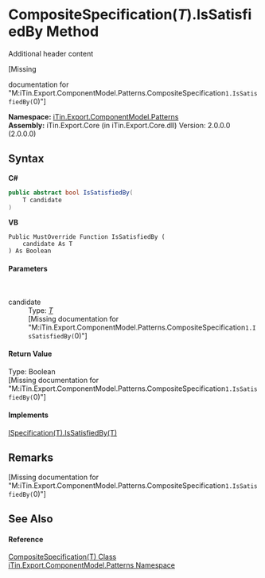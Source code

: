 # CompositeSpecification(*T*).IsSatisfiedBy Method 
Additional header content 

\[Missing <summary> documentation for "M:iTin.Export.ComponentModel.Patterns.CompositeSpecification`1.IsSatisfiedBy(`0)"\]

**Namespace:**&nbsp;<a href="N_iTin_Export_ComponentModel_Patterns">iTin.Export.ComponentModel.Patterns</a><br />**Assembly:**&nbsp;iTin.Export.Core (in iTin.Export.Core.dll) Version: 2.0.0.0 (2.0.0.0)

## Syntax

**C#**<br />
``` C#
public abstract bool IsSatisfiedBy(
	T candidate
)
```

**VB**<br />
``` VB
Public MustOverride Function IsSatisfiedBy ( 
	candidate As T
) As Boolean
```


#### Parameters
&nbsp;<dl><dt>candidate</dt><dd>Type: <a href="T_iTin_Export_ComponentModel_Patterns_CompositeSpecification_1">*T*</a><br />\[Missing <param name="candidate"/> documentation for "M:iTin.Export.ComponentModel.Patterns.CompositeSpecification`1.IsSatisfiedBy(`0)"\]</dd></dl>

#### Return Value
Type: Boolean<br />\[Missing <returns> documentation for "M:iTin.Export.ComponentModel.Patterns.CompositeSpecification`1.IsSatisfiedBy(`0)"\]

#### Implements
<a href="M_iTin_Export_ComponentModel_Patterns_ISpecification_1_IsSatisfiedBy">ISpecification(T).IsSatisfiedBy(T)</a><br />

## Remarks
\[Missing <remarks> documentation for "M:iTin.Export.ComponentModel.Patterns.CompositeSpecification`1.IsSatisfiedBy(`0)"\]

## See Also


#### Reference
<a href="T_iTin_Export_ComponentModel_Patterns_CompositeSpecification_1">CompositeSpecification(T) Class</a><br /><a href="N_iTin_Export_ComponentModel_Patterns">iTin.Export.ComponentModel.Patterns Namespace</a><br />